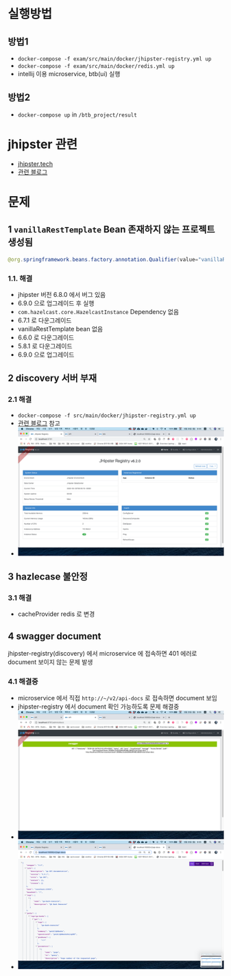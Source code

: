 # 실행방법
## 방법1
- `docker-compose -f exam/src/main/docker/jhipster-registry.yml up`
- `docker-compose -f exam/src/main/docker/redis.yml up`
- intellij 이용 microservice, btb(ui) 실행
## 방법2
- `docker-compose up` in `/btb_project/result`

# jhipster 관련
- [jhipster.tech](https://www.jhipster.tech/)
- [관련 블로그](https://kji6252.github.io/2018/08/11/JHipster-MSA-%EA%B5%AC%EC%B6%95/)

# 문제
## 1 `vanillaRestTemplate` Bean 존재하지 않는 프로젝트 생성됨
```java
@org.springframework.beans.factory.annotation.Qualifier(value="vanillaRestTemplate")
```

### 1.1. 해결
- jhipster 버전 6.8.0 에서 버그 있음 
- 6.9.0 으로 업그레이드 후 실행
- `com.hazelcast.core.HazelcastInstance` Dependency 없음
- 6.7.1 로 다운그레이드
- vanillaRestTemplate bean 없음
- 6.6.0 로 다운그레이드
- 5.8.1 로 다운그레이드
- 6.9.0 으로 업그레이드

## 2 discovery 서버 부재
### 2.1 해결
- `docker-compose -f src/main/docker/jhipster-registry.yml up`
- [관련 블로그](https://kji6252.github.io/2018/08/11/JHipster-MSA-%EA%B5%AC%EC%B6%95/) 참고
- ![registry](./_img/registry(discovery).png)

## 3 hazlecase 불안정
### 3.1 해결
- cacheProvider redis 로 변경

## 4 swagger document
jhipster-registry(discovery) 에서 microservice 에 접속하면 401 에러로 document 보이지 않는 문제 발생
### 4.1 해결중
- microservice 에서 직접 `http://~/v2/api-docs` 로 접속하면 document 보임
- jhipster-registry 에서 document 확인 가능하도록 문제 해결중
- ![swagger](./_img/swagger401.png)
- ![document](./_img/document.png)
